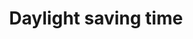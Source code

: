 ---
title: Daylight saving time
longTitle: 'Daylight saving time'
tags:
- gccommon
french:
- "[[Heure avancee]]"
relatedTerm:
- "[[Time zones]]"
---